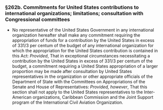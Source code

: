 ### §262b. Commitments for United States contributions to international organizations; limitations; consultation with Congressional committees
* No representative of the United States Government in any international organization hereafter shall make any commitment requiring the appropriation of funds for a contribution by the United States in excess of 331/3 per centum of the budget of any international organization for which the appropriation for the United States contribution is contained in this Act: _Provided_, That in exceptional circumstances necessitating a contribution by the United States in excess of 331/3 per centum of the budget, a commitment requiring a United States appropriation of a larger proportion may be made after consultation by United States representatives in the organization or other appropriate officials of the Department of State with the Committees on Appropriations of the Senate and House of Representatives: _Provided, however_, That this section shall not apply to the United States representatives to the Inter-American organizations, Caribbean Commission and the Joint Support program of the International Civil Aviation Organization.